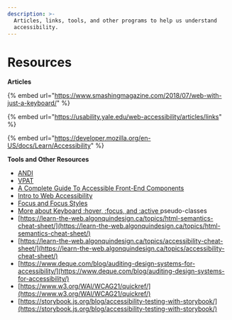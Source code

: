 ```yaml
---
description: >-
  Articles, links, tools, and other programs to help us understand
  accessibility.
---
```


# Resources

**Articles**

{% embed url="https://www.smashingmagazine.com/2018/07/web-with-just-a-keyboard/" %}

{% embed url="https://usability.yale.edu/web-accessibility/articles/links" %}

{% embed url="https://developer.mozilla.org/en-US/docs/Learn/Accessibility" %}

**Tools and Other Resources**

* [ANDI](https://www.ssa.gov/accessibility/andi/help/install.html)
* [VPAT](https://www.itic.org/policy/accessibility/vpat)
* [A Complete Guide To Accessible Front-End Components](https://www.smashingmagazine.com/2021/03/complete-guide-accessible-front-end-components/#top%20)
* [Intro to Web Accessibility](https://www.w3.org/WAI/fundamentals/accessibility-intro/)
* [Focus and Focus Styles](https://css-tricks.com/focusing-on-focus-styles/)
* [More about Keyboard :hover, :focus, and :active ](https://bitsofco.de/when-do-the-hover-focus-and-active-pseudo-classes-apply/)pseudo-classes 
* [https://learn-the-web.algonquindesign.ca/topics/html-semantics-cheat-sheet/](https://learn-the-web.algonquindesign.ca/topics/html-semantics-cheat-sheet/)
* [https://learn-the-web.algonquindesign.ca/topics/accessibility-cheat-sheet/](https://learn-the-web.algonquindesign.ca/topics/accessibility-cheat-sheet/)
* [https://www.deque.com/blog/auditing-design-systems-for-accessibility/](https://www.deque.com/blog/auditing-design-systems-for-accessibility/)
* [https://www.w3.org/WAI/WCAG21/quickref/](https://www.w3.org/WAI/WCAG21/quickref/)
* [https://storybook.js.org/blog/accessibility-testing-with-storybook/](https://storybook.js.org/blog/accessibility-testing-with-storybook/)

